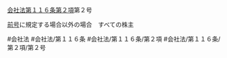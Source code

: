 [会社法第１１６条第２項](会社法＿＿＿＿第１１６条第２項)第２号

[前号](会社法＿＿＿＿第１１６条第２項第１号)に規定する場合以外の場合　すべての株主


#会社法
#会社法/第１１６条
#会社法/第１１６条/第２項
#会社法/第１１６条/第２項/第２号
